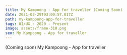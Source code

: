 ```yaml
---
title: My Kampoong - App for traveller (Coming Soon)
date: 2021-03-29T03:00:57.017Z
path: my-kampoong-app-for-traveller
tags: UI/UX · 2020 - Present
image: assets/frame-310.png
seo: My Kampoong - App for traveller
---
```

(Coming soon) My Kampoong - App for traveller
